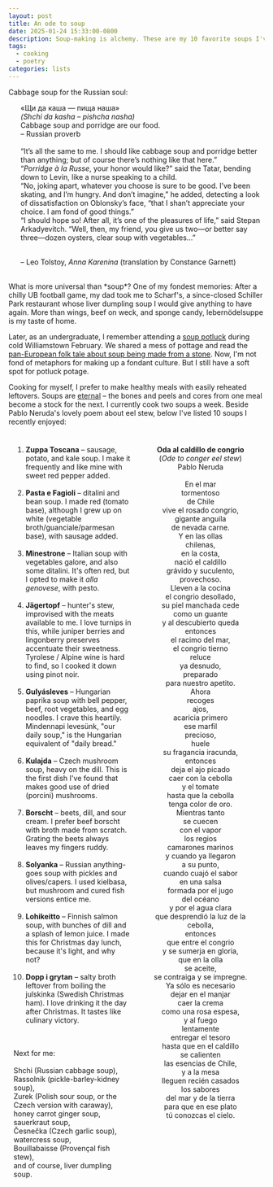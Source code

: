 ```yaml
---
layout: post
title: An ode to soup
date: 2025-01-24 15:33:00-0800
description: Soup-making is alchemy. These are my 10 favorite soups I've made so far this winter.
tags:
  - cooking
  - poetry
categories: lists
---
```

Cabbage soup for the Russian soul:
<ul>
«Щи да каша — пища наша»<br>
<em>(Shchi da kasha – pishcha nasha)</em><br>
Cabbage soup and porridge are our food.<br>
– Russian proverb<br><br>
“It’s all the same to me. I should like cabbage soup and porridge better than anything; but of course there’s nothing like that here.”<br>
“<em>Porridge à la Russe</em>, your honor would like?” said the Tatar, bending down to Levin, like a nurse speaking to a child.<br>
“No, joking apart, whatever you choose is sure to be good. I’ve been skating, and I’m hungry. And don’t imagine,” he added, detecting a look of dissatisfaction on Oblonsky’s face, “that I shan’t appreciate your choice. I am fond of good things.”<br>
“I should hope so! After all, it’s one of the pleasures of life,” said Stepan Arkadyevitch. “Well, then, my friend, you give us two—or better say three—dozen oysters, clear soup with vegetables...”<br><br>

<span href="https://www.gutenberg.org/cache/epub/1399/pg1399-images.html">– Leo Tolstoy, <em>Anna Karenina</em> (translation by Constance Garnett)</span>
</ul>
<br>
What is more universal than *soup*? One of my fondest memories: After a chilly UB football game, my dad took me to Scharf's, a since-closed Schiller Park restaurant whose liver dumpling soup I would give anything to have again. More than wings, beef on weck, and sponge candy, lebernödelsuppe is my taste of home.

Later, as an undergraduate, I remember attending a [soup potluck](https://claiming.williams.edu/2015/03/13/special-event-stone-soup-what-is-the-taste-of-williams/) during cold Williamstown February. We shared a mess of pottage and read the [pan-European folk tale about soup being made from a stone](https://en.wikipedia.org/wiki/Stone_Soup). Now, I'm not fond of metaphors for making up a fondant culture. But I still have a soft spot for potluck potage.

Cooking for myself, I prefer to make healthy meals with easily reheated leftovers. Soups are [eternal](https://bushwickdaily.com/bushwick/perpetua-stew-bushwick-wikipedia-annie-rauwerda/) – the bones and peels and cores from one meal become a stock for the next. I currently cook two soups a week. Beside Pablo Neruda's lovely poem about eel stew, below I've listed 10 soups I recently enjoyed:
<br>

<div style="display: flex; justify-content: space-between;">
<div style="flex: 1; padding: 10px;">

1. <strong>Zuppa Toscana</strong> – sausage, potato, and kale soup. I make it frequently and like mine with sweet red pepper added.<br><br>
2. <strong>Pasta e Fagioli</strong> – ditalini and bean soup. I made red (tomato base), although <span href="https://www.angolalakesidemarket.com/">I grew up on white (vegetable broth/guanciale/parmesan base), with sausage added.</span> <br><br>
3. <strong>Minestrone</strong> – Italian soup with vegetables galore, and also some ditalini. It's often red, but I opted to make it <em>alla genovese</em>, with pesto.<br><br>
4. <strong>Jägertopf</strong> – hunter's stew, improvised with the meats available to me. I love turnips in this, while juniper berries and lingonberry preserves accentuate their sweetness. Tyrolese / Alpine wine is hard to find, so I cooked it down using pinot noir. <br><br>
5. <strong>Gulyásleves</strong> – Hungarian paprika soup with bell pepper, beef, root vegetables, and egg noodles. I crave this heartily. Mindennapi levesünk, "our daily soup," is the Hungarian equivalent of "daily bread."<br><br>
6. <strong>Kulajda</strong> – Czech mushroom soup, heavy on the dill. This is the first dish I've found that makes good use of dried (porcini) mushrooms.<br><br>
7. <strong>Borscht</strong> – beets, dill, and sour cream. I prefer beef borscht with broth made from scratch. Grating the beets always leaves my fingers ruddy.<br><br>
8. <strong>Solyanka</strong> – Russian anything-goes soup with pickles and olives/capers. I used kielbasa, but mushroom and cured fish versions entice me.<br><br>
9. <strong>Lohikeitto</strong> – Finnish salmon soup, with bunches of dill and a splash of lemon juice. I made this for Christmas day lunch, because it's light, and why not?<br><br>
10. <strong>Dopp i grytan</strong> – salty broth leftover from boiling the julskinka (Swedish Christmas ham). I love drinking it the day after Christmas. It tastes like culinary victory.
<br><br><br>

Next for me: <br><br>Shchi (Russian cabbage soup), <br>Rassolnik (pickle-barley-kidney soup), <br>Zurek (Polish sour soup, or the Czech version with caraway), <br>honey carrot ginger soup, <br>sauerkraut soup, <br>Česnečka (Czech garlic soup), <br>watercress soup, <br>Bouillabaisse (Provençal fish stew), <br>and of course, liver dumpling soup.

</div>
<div style="text-align: center; flex: 1; padding: 10px;">

<strong>Oda al caldillo de congrio</strong><br>
(<em>Ode to conger eel stew</em>)<br>
Pablo Neruda<br>
<br>
En el mar  <br>
tormentoso  <br>
de Chile  <br>
vive el rosado congrio,  <br>
gigante anguila  <br>
de nevada carne.  <br>
Y en las ollas  <br>
chilenas,  <br>
en la costa,  <br>
nació el caldillo  <br>
grávido y suculento,  <br>
provechoso.  <br>
Lleven a la cocina  <br>
el congrio desollado,  <br>
su piel manchada cede  <br>
como un guante  <br>
y al descubierto queda  <br>
entonces  <br>
el racimo del mar,  <br>
el congrio tierno  <br>
reluce  <br>
ya desnudo,  <br>
preparado  <br>
para nuestro apetito.  <br>
Ahora  <br>
recoges  <br>
ajos,  <br>
acaricia primero  <br>
ese marfil  <br>
precioso,  <br>
huele  <br>
su fragancia iracunda,  <br>
entonces  <br>
deja el ajo picado  <br>
caer con la cebolla  <br>
y el tomate  <br>
hasta que la cebolla  <br>
tenga color de oro.  <br>
Mientras tanto  <br>
se cuecen  <br>
con el vapor  <br>
los regios  <br>
camarones marinos  <br>
y cuando ya llegaron  <br>
a su punto,  <br>
cuando cuajó el sabor  <br>
en una salsa  <br>
formada por el jugo  <br>
del océano  <br>
y por el agua clara  <br>
que desprendió la luz de la cebolla,  <br>
entonces  <br>
que entre el congrio  <br>
y se sumerja en gloria,  <br>
que en la olla  <br>
se aceite,  <br>
se contraiga y se impregne.  <br>
Ya sólo es necesario  <br>
dejar en el manjar  <br>
caer la crema  <br>
como una rosa espesa,  <br>
y al fuego  <br>
lentamente  <br>
entregar el tesoro  <br>
hasta que en el caldillo  <br>
se calienten  <br>
las esencias de Chile,  <br>
y a la mesa  <br>
lleguen recién casados  <br>
los sabores  <br>
del mar y de la tierra  <br>
para que en ese plato  <br>
tú conozcas el cielo.<br>

</div>
</div>